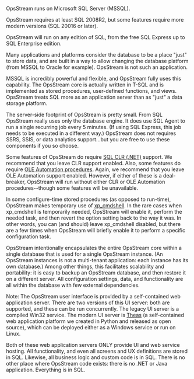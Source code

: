 OpsStream runs on Microsoft SQL Server (MSSQL).

OpsStream requires at least SQL 2008R2, but some features require more modern versions (SQL 20016 or later).

OpsStream will run on any edition of SQL, from the free SQL Express up to SQL Enterprise edition.

Many applications and platforms consider the database to be a place "just" to store data, and are built in a way to allow changing the database platform (from MSSQL to Oracle for example).  OpsStream is not such an application.

MSSQL is incredibly powerful and flexible, and OpsStream fully uses this capability.  The OpsStream core is actually written in T-SQL and is implemented as stored procedures, user-defined functions, and views.  OpsStream treats SQL more as an application server than as "just" a data storage platform.

The server-side footprint of OpsStream is pretty small.  From SQL OpsStream really uses only the database engine.  It does use SQL Agent to run a single recurring job every 5 minutes.  (If using SQL Express, this job needs to be executed in a different way.)   OpsStream does not requires SSRS, SSIS, or data analytics support...but you are free to use these components if you so choose.

Some features of OpsStream do require [SQL CLR (.NET)](https://docs.microsoft.com/en-us/sql/database-engine/configure-windows/clr-enabled-server-configuration-option?view=sql-server-2017) support.  We recommend that you leave CLR support enabled.  Also, some features do require [OLE Automation procedures](https://docs.microsoft.com/en-us/sql/relational-databases/system-stored-procedures/ole-automation-stored-procedures-transact-sql?view=sql-server-2017).  Again, we recommend that you leave OLE Automation support enabled.  However, if either of these is a deal-breaker, OpsStream will run without either CLR or OLE Automation procedures--though some features will be unavailable.

In some configure-time stored procedures (as opposed to run-time), OpsStream makes temporary use of [xp_cmdshell](https://docs.microsoft.com/en-us/sql/database-engine/configure-windows/xp-cmdshell-server-configuration-option?view=sql-server-2017).  In the rare cases when xp_cmdshell is temporarily needed, OpsStream will enable it, perform the needed task, and then revert the option setting back to the way it was.  In other words, you can (and should) leave xp_cmdshell disabled, but there are a few times when OpsStream will briefly enable it to perform a specific configuration task.

OpsStream intentionally encapsulates the entire OpsStream core within a single database that is used for a single OpsStream instance.  (An OpsStream instances is not a multi-tenant application:  each instance has its own database.)  Among other things, this facilitates scalability and portability:  it is easy to backup an OpsStream database, and then restore it on a different server.  All configuration settings, data, and functionality are all within the database with few external dependencies.

Note:  The OpsStream user interface is provided by a self-contained web application server.  There are two versions of this UI server:  both are supported, and these can be run concurrently.  The legacy UI server is a compiled Win32 service.  The modern UI server is [Theas](https://github.com/davidrueter/Theas) (a self-contained web application platform we created in Python and released as open source), which can be deployed either as a Windows service or run on Linux.

Both of these web application servers ONLY provide UI and web service hosting.  All functionality, and even all screens and UX definitions are stored in SQL.  Likewise, all business logic and custom code is in SQL.  There is no other place where OpsStream code exists:  there is no .NET or Java application.  Everything is in SQL.
